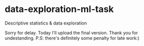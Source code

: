 # data-exploration-ml-task
Descriptive statistics &amp; data exploration

Sorry for delay. Today I'll upload the final version. Thank you for undestanding. 
P.S: there's definitely some penalty for late work:)
